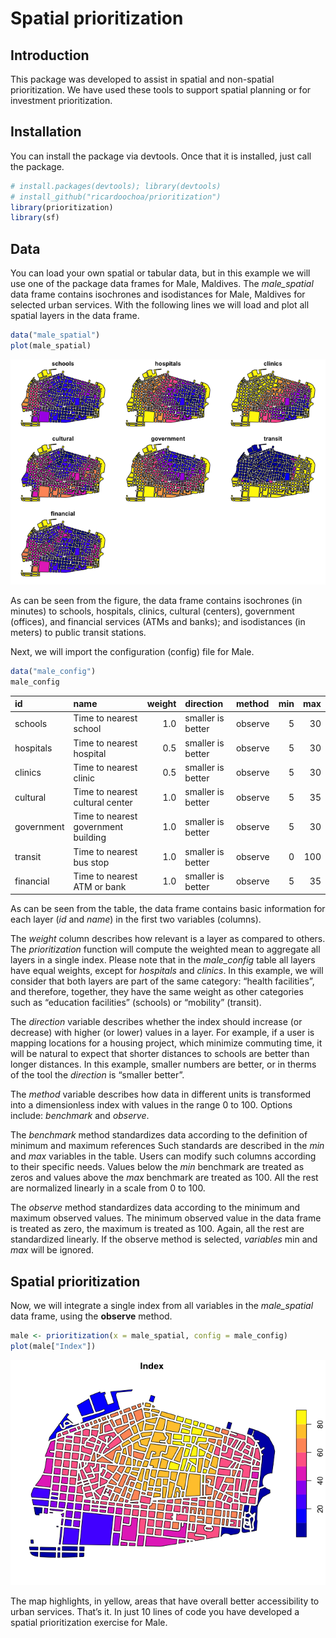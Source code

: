 Spatial prioritization
================

## Introduction

This package was developed to assist in spatial and non-spatial
prioritization. We have used these tools to support spatial planning or
for investment prioritization.

## Installation

You can install the package via devtools. Once that it is installed,
just call the package.

``` r
# install.packages(devtools); library(devtools)
# install_github("ricardoochoa/prioritization")
library(prioritization)
library(sf)
```

## Data

You can load your own spatial or tabular data, but in this example we
will use one of the package data frames for Male, Maldives. The
*male_spatial* data frame contains isochrones and isodistances for Male,
Maldives for selected urban services. With the following lines we will
load and plot all spatial layers in the data frame.

``` r
data("male_spatial")
plot(male_spatial)
```

![](README_files/figure-gfm/male_spatial-1.png)<!-- -->

As can be seen from the figure, the data frame contains isochrones (in
minutes) to schools, hospitals, clinics, cultural (centers), government
(offices), and financial services (ATMs and banks); and isodistances (in
meters) to public transit stations.

Next, we will import the configuration (config) file for Male.

``` r
data("male_config")
male_config
```

| id         | name                                | weight | direction         | method  | min | max |
|:-----------|:------------------------------------|-------:|:------------------|:--------|----:|----:|
| schools    | Time to nearest school              |    1.0 | smaller is better | observe |   5 |  30 |
| hospitals  | Time to nearest hospital            |    0.5 | smaller is better | observe |   5 |  30 |
| clinics    | Time to nearest clinic              |    0.5 | smaller is better | observe |   5 |  30 |
| cultural   | Time to nearest cultural center     |    1.0 | smaller is better | observe |   5 |  35 |
| government | Time to nearest government building |    1.0 | smaller is better | observe |   5 |  30 |
| transit    | Time to nearest bus stop            |    1.0 | smaller is better | observe |   0 | 100 |
| financial  | Time to nearest ATM or bank         |    1.0 | smaller is better | observe |   5 |  35 |

As can be seen from the table, the data frame contains basic information
for each layer (*id* and *name*) in the first two variables (columns).

The *weight* column describes how relevant is a layer as compared to
others. The *prioritization* function will compute the weighted mean to
aggregate all layers in a single index. Please note that in the
*male_config* table all layers have equal weights, except for
*hospitals* and *clinics*. In this example, we will consider that both
layers are part of the same category: “health facilities”, and
therefore, together, they have the same weight as other categories such
as “education facilities” (schools) or “mobility” (transit).

The *direction* variable describes whether the index should increase (or
decrease) with higher (or lower) values in a layer. For example, if a
user is mapping locations for a housing project, which minimize
commuting time, it will be natural to expect that shorter distances to
schools are better than longer distances. In this example, smaller
numbers are better, or in therms of the tool the *direction* is “smaller
better”.

The *method* variable describes how data in different units is
transformed into a dimensionless index with values in the range 0 to
100. Options include: *benchmark* and *observe*.

The *benchmark* method standardizes data according to the definition of
minimum and maximum references Such standards are described in the *min*
and *max* variables in the table. Users can modify such columns
according to their specific needs. Values below the *min* benchmark are
treated as zeros and values above the *max* benchmark are treated as
100. All the rest are normalized linearly in a scale from 0 to 100.

The *observe* method standardizes data according to the minimum and
maximum observed values. The minimum observed value in the data frame is
treated as zero, the maximum is treated as 100. Again, all the rest are
standardized linearly. If the observe method is selected, *variables*
min and *max* will be ignored.

## Spatial prioritization

Now, we will integrate a single index from all variables in the
*male_spatial* data frame, using the **observe** method.

``` r
male <- prioritization(x = male_spatial, config = male_config)
plot(male["Index"])
```

![](README_files/figure-gfm/plot_observe-1.png)<!-- -->

The map highlights, in yellow, areas that have overall better
accessibility to urban services. That’s it. In just 10 lines of code you
have developed a spatial prioritization exercise for Male.
